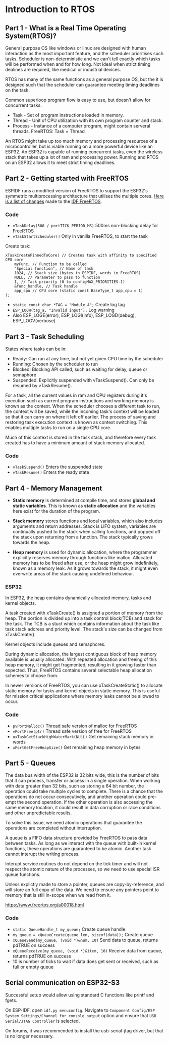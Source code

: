 # Introduction to RTOS

## Part 1 - What is a Real Time Operating System(RTOS)?

General purpose OS like windows or linux are designed with human interaction as the most important feature, and the scheduler prioritises such tasks. Scheduler is non-deterministic and we can't tell exactly which tasks will be performed when and for how long. Not ideal when strict timing dealines are required, like medical or industrial devices.

RTOS has many of the same functions as a general purpose OS, but the it is designed such that the scheduler can guarantee meeting timing deadlines on the task.

Common superloop program flow is easy to use, but doesn't allow for concurrent tasks.

* Task - Set of program instructions loaded in memory.
* Thread - Unit of CPU utilization with its own program counter and stack.
* Process - Instance of a computer program, might contain serveral threads.
FreeRTOS: Task = Thread

An RTOS might take up too much memory and processing resources of a microcontroller, but is viable running on a more powerful device like an ESP32. An ESP32 is capable of running concurrent tasks, even the wireless stack that takes up a lot of ram and processing power. Running and RTOS on an ESP32 allows it to meet strict timing deadlines.

## Part 2 - Getting started with FreeRTOS

ESPIDF runs a modified version of FreeRTOS to support the ESP32's symmetric multiprocessing architecture that utilises the multiple cores. [Here is a list of changes](https://docs.espressif.com/projects/esp-idf/en/release-v4.3/esp32/api-guides/freertos-smp.html) made to the [IDF FreeRTOS](https://docs.espressif.com/projects/esp-idf/en/latest/esp32/api-reference/system/freertos_idf.html).

### Code
* `vTaskDelay(500 / portTICK_PERIOD_MS)` 500ms non-blocking delay for FreeRTOS
* `vTaskStartScheduler()` Only in vanilla FreeRTOS, to start the task

Create task:

    xTaskCreatePinnedToCore( // Creates task with affinity to specified CPU core
    	myFunc, // Function to be called
    	"Special function", // Name of task
    	1024, // Stack size (bytes in ESPIDF, words in FreeRTOS)
    	NULL, // Parameter to pass to function
    	1, // Task priority (0 to configMAX_PRIORITIES-1)
    	&func_handle, // Task handle
    	app_cpu // CPU core (static const BaseType_t app_cpu = 1)
    );

* `static const char *TAG = "Module_A";` Create log tag
* `ESP_LOGW(tag_a, "Invalid input");` Log warning
* Also ESP_LOGE(error), ESP_LOGI(info), ESP_LOGD(debug), ESP_LOGV(verbose)

## Part 3 - Task Scheduling
States where tasks can be in:

* Ready: Can run at any time, but not yet given CPU time by the scheduler
* Running: Chosen by the scheduler to run
* Blocked: Blocking API called, such as waiting for delay, queue or semaphore
* Suspended: Explicitly suspended with vTaskSuspend(). Can only be resumed by vTaskResume().

For a task, all the current values in ram and CPU registers during it's execution such as current program instructions and working memory is known as the context. When the scheduler chooses a different task to run, the context will be saved, while the incoming task's context will be loaded so that it can carry on where it left off earlier. The process of saving and restoring task execution context is known as context switching. This enables multiple tasks to run on a single CPU core.

Much of this context is stored in the task stack, and therefore every task created has to have a minimum amount of stack memory allocated.

### Code
* `vTaskSuspend()` Enters the suspended state  
* `vTaskResume()` Enters the ready state  

## Part 4 - Memory Management

* **Static memory** is determined at compile time, and stores **global and static variables**. This is known as **static allocation** and the variables here exist for the duration of the program.

* **Stack memory** stores functions and local variables, which also includes arguments and return addresses. Stack is LIFO system, variables are continually pushed to the stack when calling functions, and popped off the stack upon returning from a function. The stack typically grows towards the heap.

* **Heap memory** is used for dynamic allocation, where the programmer explicitly reserves memory through functions like malloc. Allocated memory has to be freed after use, or the heap might grow indefinitely, known as a memory leak. As it grows towards the stack, it might even overwrite areas of the stack causing undefined behaviour.

### ESP32
In ESP32, the heap contains dynamically allocated memory, tasks and kernel objects. 

A task created with xTaskCreate() is assigned a portion of memory from the heap. The portion is divided up into a task control block(TCB) and stack for the task. The TCB is a stuct which contains information about the task like task stack address and priority level. The stack's size can be changed from xTaskCreate().

Kernel objects include queues and semaphores.

During dynamic allocation, the largest contiguous block of heap memory available is usually allocated. With repeated allocation and freeing of this heap memory, it might get fragmented, resulting in it growing faster than expected. Thus, FreeRTOS contains several selectable heap allocation schemes to choose from.

In newer versions of FreeRTOS, you can use xTaskCreateStatic() to allocate static memory for tasks and kernel objects in static memory. This is useful for mission critical applications where memory leaks cannot be allowed to occur.

### Code
* `pvPortMalloc()` Thread safe version of malloc for FreeRTOS  
* `vPortFree(ptr)` Thread safe version of free for FreeRTOS  
* `uxTaskGetStackHighWaterMark(NULL)` Get remaining stack memory in words  
* `xPortGetFreeHeapSize()` Get remaining heap memory in bytes  

## Part 5 - Queues
The data bus width of the ESP32 is 32 bits wide, this is the number of bits that it can process, transfer or access in a single operation. When working with data greater than 32 bits, such as storing a 64 bit number, the operation could take multiple cycles to complete. There is a chance that the operations do not occur consecutively, and another operation could pre-empt the second operation. If the other operation is also accessing the same memory location, it could result in data corruption or race conditions and other unpredictable results.

To solve this issue, we need atomic operations that guarantee the operations are completed without interruption.

A queue is a FIFO data structure provided by FreeRTOS to pass data between tasks. As long as we interact with the queue with built-in kernel functions, these operations are guaranteed to be atomic. Another task cannot interupt the writing process. 

Interupt service routines do not depend on the tick timer and will not respect the atomic nature of the processes, so we need to use special ISR queue functions.

Unless explictly made to store a pointer, queues are copy-by-reference, and will store an full copy of the data. We need to ensure any pointers point to memory that is still in-scope when we read from it.

https://www.freertos.org/a00018.html

### Code
* `static QueueHandle_t my_queue;` Create queue handle
* `my_queue = xQueueCreate(queue_len, sizeof(data));` Create queue
* `xQueueSend(my_queue, (void *)&num, 10)` Send data to queue, returns pdTRUE on success  
* `xQueueReceive(my_queue, (void *)&item, 10)` Receive data from queue, returns pdTRUE on success 
* 10 is number of ticks to wait if data does get sent or received, such as full or empty queue

## Serial communication on ESP32-S3

Successful setup would allow using standard C functions like printf and fgets. 

On ESP-IDF, open `idf.py menuconfig`. Navigate to `Component Config/ESP System Settings/Channel for console output` option and ensure that `USB Serial/JTAG Controller` is selected.

On forums, it was recommended to install the usb-serial-jtag driver, but that is no longer necessary.